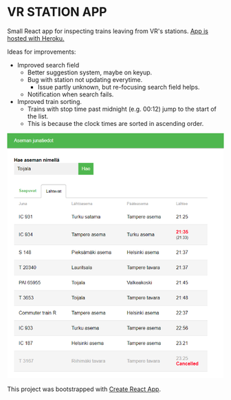 # VR STATION APP #

Small React app for inspecting trains leaving from VR's stations.
[App is hosted with Heroku.](https://vr-asema-app.herokuapp.com/)

Ideas for improvements:
* Improved search field
    * Better suggestion system, maybe on keyup.
    * Bug with station not updating everytime.
        * Issue partly unknown, but re-focusing search field helps.
    * Notification when search fails.
* Improved train sorting. 
    * Trains with stop time past midnight (e.g. 00:12) jump to the start of the list.
    * This is because the clock times are sorted in ascending order.

![app thumbnail](thumbnail.PNG)

This project was bootstrapped with [Create React App](https://github.com/facebookincubator/create-react-app).